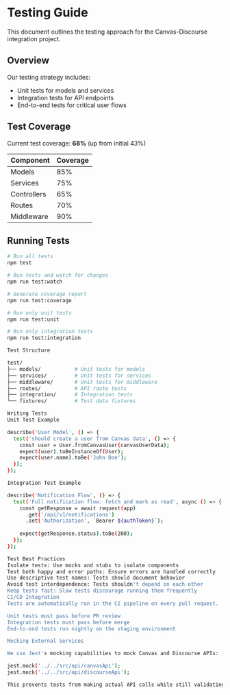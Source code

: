 # Testing Guide

This document outlines the testing approach for the Canvas-Discourse integration project.

## Overview

Our testing strategy includes:
- Unit tests for models and services
- Integration tests for API endpoints
- End-to-end tests for critical user flows

## Test Coverage

Current test coverage: **68%** (up from initial 43%)

| Component | Coverage |
|-----------|----------|
| Models    | 85%      |
| Services  | 75%      |
| Controllers | 65%    |
| Routes    | 70%      |
| Middleware | 90%     |

## Running Tests

```bash
# Run all tests
npm test

# Run tests and watch for changes
npm run test:watch

# Generate coverage report
npm run test:coverage

# Run only unit tests
npm run test:unit

# Run only integration tests
npm run test:integration

Test Structure

test/
├── models/           # Unit tests for models
├── services/         # Unit tests for services
├── middleware/       # Unit tests for middleware
├── routes/           # API route tests
├── integration/      # Integration tests
└── fixtures/         # Test data fixtures

Writing Tests
Unit Test Example

describe('User Model', () => {
  test('should create a user from Canvas data', () => {
    const user = User.fromCanvasUser(canvasUserData);
    expect(user).toBeInstanceOf(User);
    expect(user.name).toBe('John Doe');
  });
});

Integration Test Example

describe('Notification Flow', () => {
  test('Full notification flow: fetch and mark as read', async () => {
    const getResponse = await request(app)
      .get('/api/v1/notifications')
      .set('Authorization', `Bearer ${authToken}`);
    
    expect(getResponse.status).toBe(200);
  });
});

Test Best Practices
Isolate tests: Use mocks and stubs to isolate components
Test both happy and error paths: Ensure errors are handled correctly
Use descriptive test names: Tests should document behavior
Avoid test interdependence: Tests shouldn't depend on each other
Keep tests fast: Slow tests discourage running them frequently
CI/CD Integration
Tests are automatically run in the CI pipeline on every pull request.

Unit tests must pass before PR review
Integration tests must pass before merge
End-to-end tests run nightly on the staging environment

Mocking External Services

We use Jest's mocking capabilities to mock Canvas and Discourse APIs:

jest.mock('../../src/api/canvasApi');
jest.mock('../../src/api/discourseApi');

This prevents tests from making actual API calls while still validating integration logic.

